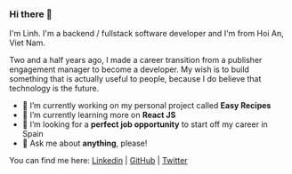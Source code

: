 ### Hi there 👋

I'm Linh. I'm a backend / fullstack software developer and I'm from Hoi An, Viet Nam. 

Two and a half years ago, I made a career transition from a publisher engagement manager to become a developer. My wish is to build something that is actually useful to people, because I do believe that technology is the future.  

- 🔭 I’m currently working on my personal project called **Easy Recipes**
- 🌱 I’m currently learning more on **React JS**
- 🤔 I’m looking for a **perfect job opportunity** to start off my career in Spain
- 💬 Ask me about **anything**, please!


You can find me here:  [Linkedin](https://www.linkedin.com/in/myllinhtran/) | [GitHub](https://github.com/myllinhtran) | [Twitter](https://twitter.com/myllinhtran)
